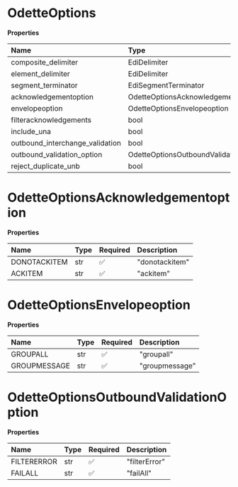 # OdetteOptions

**Properties**

| Name                            | Type                                  | Required | Description |
| :------------------------------ | :------------------------------------ | :------- | :---------- |
| composite_delimiter             | EdiDelimiter                          | ✅       |             |
| element_delimiter               | EdiDelimiter                          | ✅       |             |
| segment_terminator              | EdiSegmentTerminator                  | ✅       |             |
| acknowledgementoption           | OdetteOptionsAcknowledgementoption    | ❌       |             |
| envelopeoption                  | OdetteOptionsEnvelopeoption           | ❌       |             |
| filteracknowledgements          | bool                                  | ❌       |             |
| include_una                     | bool                                  | ❌       |             |
| outbound_interchange_validation | bool                                  | ❌       |             |
| outbound_validation_option      | OdetteOptionsOutboundValidationOption | ❌       |             |
| reject_duplicate_unb            | bool                                  | ❌       |             |

# OdetteOptionsAcknowledgementoption

**Properties**

| Name         | Type | Required | Description    |
| :----------- | :--- | :------- | :------------- |
| DONOTACKITEM | str  | ✅       | "donotackitem" |
| ACKITEM      | str  | ✅       | "ackitem"      |

# OdetteOptionsEnvelopeoption

**Properties**

| Name         | Type | Required | Description    |
| :----------- | :--- | :------- | :------------- |
| GROUPALL     | str  | ✅       | "groupall"     |
| GROUPMESSAGE | str  | ✅       | "groupmessage" |

# OdetteOptionsOutboundValidationOption

**Properties**

| Name        | Type | Required | Description   |
| :---------- | :--- | :------- | :------------ |
| FILTERERROR | str  | ✅       | "filterError" |
| FAILALL     | str  | ✅       | "failAll"     |

